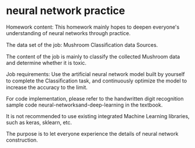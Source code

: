 # neural network practice
Homework content: This homework mainly hopes to deepen everyone's understanding of neural networks through practice. 

The data set of the job: Mushroom Classiﬁcation data Sources. 

The content of the job is mainly to classify the collected Mushroom data and determine whether it is toxic. 


Job requirements: Use the artificial neural network model built by yourself to complete the Classiﬁcation task, and continuously optimize the model to increase the accuracy to the limit. 

For code implementation, please refer to the handwritten digit recognition sample code neural-networksand-deep-learning in the textbook. 

It is not recommended to use existing integrated Machine Learning libraries, such as keras, sklearn, etc. 

The purpose is to let everyone experience the details of neural network construction.

